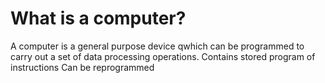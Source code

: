 # What is a computer?
A computer is a general purpose device qwhich can be programmed to carry out a set of data processing operations.
	Contains stored program of instructions
	Can be reprogrammed

